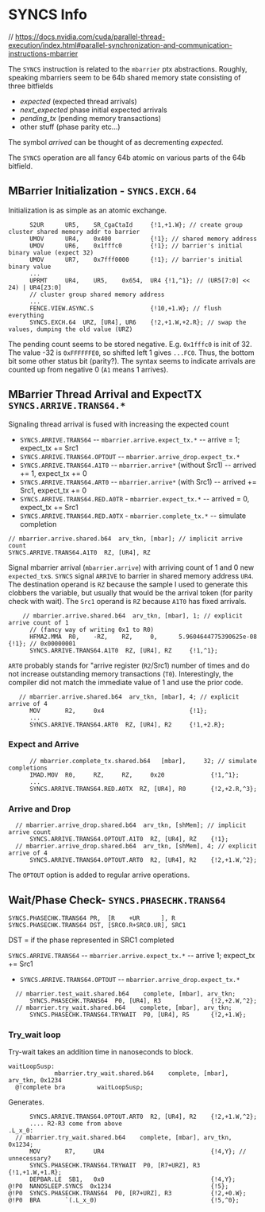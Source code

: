 # SYNCS Info

// https://docs.nvidia.com/cuda/parallel-thread-execution/index.html#parallel-synchronization-and-communication-instructions-mbarrier

The `SYNCS` instruction is related to the `mbarrier` ptx abstractions.
Roughly, speaking mbarriers seem to be 64b shared memory state consisting of three bitfields

- *expected* (expected thread arrivals)
- *next_expected* phase initial expected arrivals
- *pending_tx* (pending memory transactions)
- other stuff (phase parity etc...)

The symbol *arrived* can be thought of as decrementing *expected*.

The `SYNCS` operation are all fancy 64b atomic on various parts of the 64b bitfield.


## MBarrier Initialization - `SYNCS.EXCH.64`

Initialization is as simple as an atomic exchange.
```
      S2UR      UR5,    SR_CgaCtaId     {!1,+1.W}; // create group cluster shared memory addr to barrier
      UMOV      UR4,    0x400           {!1}; // shared memory address
      UMOV      UR6,    0x1fffc0        {!1}; // barrier's initial binary value (expect 32)
      UMOV      UR7,    0x7fff0000      {!1}; // barrier's initial binary value
      ...
      UPRMT     UR4,    UR5,    0x654,  UR4 {!1,^1}; // (UR5[7:0] << 24) | UR4[23:0]
      // cluster group shared memory address
      ...
      FENCE.VIEW.ASYNC.S                {!10,+1.W}; // flush everything
      SYNCS.EXCH.64  URZ, [UR4], UR6    {!2,+1.W,+2.R}; // swap the values, dumping the old value (URZ)
```
The pending count seems to be stored negative. E.g. `0x1fffc0` is init of 32.
The value -32 is `0xFFFFFFE0`, so shifted left 1 gives `...FC0`.
Thus, the bottom bit some other status bit (parity?).
The syntax seems to indicate arrivals are counted up from negative 0 (`A1` means 1 arrives).

## MBarrier Thread Arrival and ExpectTX `SYNCS.ARRIVE.TRANS64.*`
Signaling thread arrival is fused with increasing the expected count

- `SYNCS.ARRIVE.TRANS64` -- `mbarrier.arrive.expect_tx.*` -- arrive = 1; expect_tx += Src1
- `SYNCS.ARRIVE.TRANS64.OPTOUT` -- `mbarrier.arrive_drop.expect_tx.*`
- `SYNCS.ARRIVE.TRANS64.A1T0` -- `mbarrier.arrive*` (without Src1) -- arrived += 1, expect_tx += 0
- `SYNCS.ARRIVE.TRANS64.ART0` -- `mbarrier.arrive*` (with Src1) -- arrived += Src1, expect_tx += 0
- `SYNCS.ARRIVE.TRANS64.RED.A0TR` - `mbarrier.expect_tx.*` -- arrived = 0, expect_tx += Src1
- `SYNCS.ARRIVE.TRANS64.RED.A0TX` - `mbarrier.complete_tx.*` -- simulate completion

```
// mbarrier.arrive.shared.b64  arv_tkn, [mbar]; // implicit arrive count
SYNCS.ARRIVE.TRANS64.A1T0  RZ, [UR4], RZ
```

Signal mbarrier arrival (`mbarrier.arrive`) with arriving count of 1 and 0 new `expected_tx`s.
`SYNCS` signal `ARRIVE` to barrier in shared memory address `UR4`.
The destination operand is `RZ` because the sample I used to generate this
clobbers the variable, but usually that would be the arrival token
(for parity check with wait).  The `Src1` operand is `RZ` because `A1T0` has fixed arrivals.

```
    // mbarrier.arrive.shared.b64  arv_tkn, [mbar], 1; // explicit arrive count of 1
      // (fancy way of writing 0x1 to R0)
      HFMA2.MMA  R0,    -RZ,    RZ,     0,      5.9604644775390625e-08 {!1}; // 0x00000001
      SYNCS.ARRIVE.TRANS64.A1T0  RZ, [UR4], RZ     {!1,^1};
```
`ART0` probably stands for "arrive register (`R2`/Src1) number of times and do
not increase outstanding memory transactions (`T0`).
Interestingly, the compiler did not match the immediate value of 1 and use the prior code.
```
   // mbarrier.arrive.shared.b64  arv_tkn, [mbar], 4; // explicit arrive of 4
      MOV       R2,     0x4                        {!1};
      ...
      SYNCS.ARRIVE.TRANS64.ART0  RZ, [UR4], R2     {!1,+2.R};
```

### Expect and Arrive
```
      // mbarrier.complete_tx.shared.b64   [mbar],     32; // simulate completions
      IMAD.MOV  R0,     RZ,     RZ,     0x20             {!1,^1};
      ...
      SYNCS.ARRIVE.TRANS64.RED.A0TX  RZ, [UR4], R0       {!2,+2.R,^3};
```

### Arrive and Drop
```
  // mbarrier.arrive_drop.shared.b64  arv_tkn, [shMem]; // implicit arrive count
      SYNCS.ARRIVE.TRANS64.OPTOUT.A1T0  RZ, [UR4], RZ    {!1};
  // mbarrier.arrive_drop.shared.b64  arv_tkn, [shMem], 4; // explicit arrive of 4
      SYNCS.ARRIVE.TRANS64.OPTOUT.ART0  R2, [UR4], R2    {!2,+1.W,^2};
```
The `OPTOUT` option is added to regular arrive operations.


## Wait/Phase Check- `SYNCS.PHASECHK.TRANS64`


```
SYNCS.PHASECHK.TRANS64 PR,  [R    +UR      ], R
SYNCS.PHASECHK.TRANS64 DST, [SRC0.R+SRC0.UR], SRC1
```
DST = if the phase represented in SRC1 completed



`SYNCS.ARRIVE.TRANS64` -- `mbarrier.arrive.expect_tx.*` -- arrive 1; expect_tx += Src1
- `SYNCS.ARRIVE.TRANS64.OPTOUT` -- `mbarrier.arrive_drop.expect_tx.*`

```
  // mbarrier.test_wait.shared.b64    complete, [mbar], arv_tkn;
      SYNCS.PHASECHK.TRANS64  P0, [UR4], R3              {!2,+2.W,^2};
  // mbarrier.try_wait.shared.b64    complete, [mbar], arv_tkn;
      SYNCS.PHASECHK.TRANS64.TRYWAIT  P0, [UR4], R5      {!2,+1.W};
```

### Try_wait loop

Try-wait takes an addition time in nanoseconds to block.
```
waitLoopSusp:
             mbarrier.try_wait.shared.b64    complete, [mbar], arv_tkn, 0x1234
  @!complete bra         waitLoopSusp;
```
Generates.
```
      SYNCS.ARRIVE.TRANS64.OPTOUT.ART0  R2, [UR4], R2    {!2,+1.W,^2};
      .... R2-R3 come from above
.L_x_0:
  // mbarrier.try_wait.shared.b64    complete, [mbar], arv_tkn, 0x1234;
      MOV       R7,     UR4                              {!4,Y}; // unnecessary?
      SYNCS.PHASECHK.TRANS64.TRYWAIT  P0, [R7+URZ], R3   {!1,+1.W,+1.R};
      DEPBAR.LE  SB1,   0x0                              {!4,Y};
@!P0  NANOSLEEP.SYNCS  0x1234                            {!5};
@!P0  SYNCS.PHASECHK.TRANS64  P0, [R7+URZ], R3           {!2,+0.W};
@!P0  BRA       `(.L_x_0)                                {!5,^0};
```

